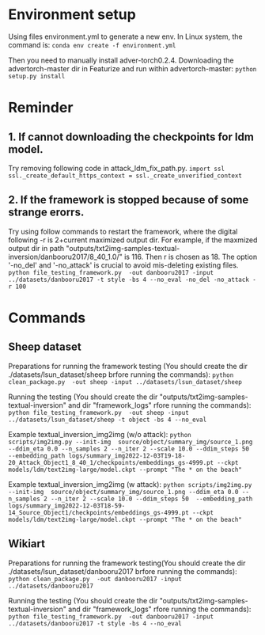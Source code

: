 # Environment setup
Using files environment.yml to generate a new env. In Linux system, the command is:
`conda env create -f environment.yml`

Then you need to manually install adver-torch0.2.4. Downloading the advertorch-master dir in Featurize and run within advertorch-master:
`python setup.py install`

# Reminder
## 1. If cannot downloading the checkpoints for ldm model.
Try removing following code in attack_ldm_fix_path.py.
`import ssl
ssl._create_default_https_context = ssl._create_unverified_context`

## 2. If the framework is stopped because of some strange erorrs.
Try using follow commands to restart the framework, where the digital following -r is 2+current maximized output dir. For example, if the maxmized output dir in path "outputs/txt2img-samples-textual-inversion/danbooru2017/8_40_1.0/" is 116. Then r is chosen as 18.
The option '-no_del' and '-no_attack' is crucial to avoid mis-deleting existing files.
`python file_testing_framework.py  -out danbooru2017 -input ../datasets/danbooru2017 -t style -bs 4 --no_eval -no_del -no_attack -r 100`

# Commands
## Sheep dataset

Preparations for running the framework testing (You should create the dir ./datasets/lsun_dataset/sheep brfore running the commands):
`python clean_package.py  -out sheep -input ../datasets/lsun_dataset/sheep`


Running the testing (You should create the dir "outputs/txt2img-samples-textual-inversion" and dir "framework_logs" rfore running the commands):
`python file_testing_framework.py  -out sheep -input ../datasets/lsun_dataset/sheep -t object -bs 4 --no_eval `


Example textual_inversion_img2img (w/o attack):
`python scripts/img2img.py --init-img  source/object/summary_img/source_1.png --ddim_eta 0.0 --n_samples 2 --n_iter 2 --scale 10.0 --ddim_steps 50  --embedding_path logs/summary_img2022-12-03T19-18-20_Attack_Object1_8_40_1/checkpoints/embeddings_gs-4999.pt --ckpt models/ldm/text2img-large/model.ckpt --prompt "The * on the beach"`


Example textual_inversion_img2img (w attack):
`python scripts/img2img.py --init-img  source/object/summary_img/source_1.png --ddim_eta 0.0 --n_samples 2 --n_iter 2 --scale 10.0 --ddim_steps 50  --embedding_path logs/summary_img2022-12-03T18-59-14_Source_Object1/checkpoints/embeddings_gs-4999.pt --ckpt models/ldm/text2img-large/model.ckpt --prompt "The * on the beach"`

## Wikiart
Preparations for running the framework testing(You should create the dir ./datasets/lsun_dataset/danbooru2017 brfore running the commands):
`python clean_package.py  -out danbooru2017 -input ../datasets/danbooru2017`


Running the testing (You should create the dir "outputs/txt2img-samples-textual-inversion" and dir "framework_logs" rfore running the commands):
`python file_testing_framework.py  -out danbooru2017 -input ../datasets/danbooru2017 -t style -bs 4 --no_eval`
